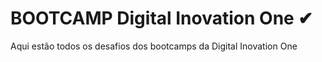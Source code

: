 # BOOTCAMP Digital Inovation One ✔
Aqui estão todos os desafios dos bootcamps da Digital Inovation One
